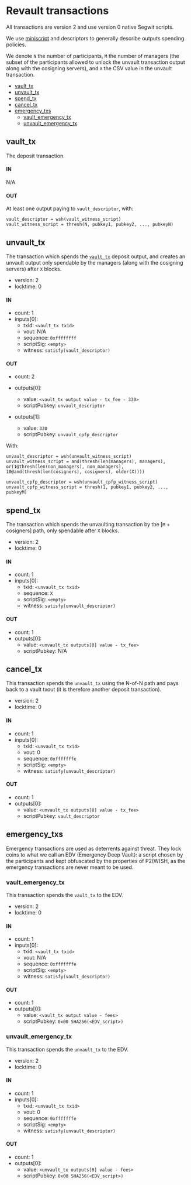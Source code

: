 # Revault transactions

All transactions are version 2 and use version 0 native Segwit scripts.

We use [miniscript](http://bitcoin.sipa.be/miniscript/) and descriptors to generally
describe outputs spending policies.

We denote `N` the number of participants, `M` the number of managers (the subset
of the participants allowed to unlock the unvault transaction output along with the
cosigning servers), and `X` the CSV value in the unvault transaction.

- [vault_tx](#vault_tx)
- [unvault_tx](#unvault_tx)
- [spend_tx](#spend_tx)
- [cancel_tx](#cancel_tx)
- [emergency_txs](#emergency_txs)
    - [vault_emergency_tx](#vault_emergency_tx)
    - [unvault_emergency_tx](#unvault_emergency_tx)


## vault_tx

The deposit transaction.

#### IN

N/A

#### OUT

At least one output paying to `vault_descriptor`, with:
```
vault_descriptor = wsh(vault_witness_script)
vault_witness_script = thresh(N, pubkey1, pubkey2, ..., pubkeyN)
```


## unvault_tx

The transaction which spends the [`vault_tx`](vault_tx) deposit output, and creates an
unvault output only spendable by the managers (along with the cosigning servers)
after `X` blocks.

- version: 2
- locktime: 0

#### IN

- count: 1
- inputs[0]:
    - txid: `<vault_tx txid>`
    - vout: N/A
    - sequence: `0xffffffff`
    - scriptSig: `<empty>`
    - witness: `satisfy(vault_descriptor)`

#### OUT

- count: 2
- outputs[0]:
    - value: `<vault_tx output value - tx_fee - 330>`
    - scriptPubkey: `unvault_descriptor`

- outputs[1]:
    - value: `330`
    - scriptPubkey: `unvault_cpfp_descriptor`

With:
```
unvault_descriptor = wsh(unvault_witness_script)
unvault_witness_script = and(thresh(len(managers), managers), or(1@thresh(len(non_managers), non_managers), 10@and(thresh(len(cosigners), cosigners), older(X))))
```

```
unvault_cpfp_descriptor = wsh(unvault_cpfp_witness_script)
unvault_cpfp_witness_script = thresh(1, pubkey1, pubkey2, ..., pubkeyM)
```

## spend_tx

The transaction which spends the unvaulting transaction by the [`M` + cosigners]
path, only spendable after `X` blocks.

- version: 2
- locktime: 0

#### IN

- count: 1
- inputs[0]:
    - txid: `<unvault_tx txid>`
    - sequence: `X`
    - scriptSig: `<empty>`
    - witness: `satisfy(unvault_descriptor)`

#### OUT

- count: 1
- outputs[0]:
    - value: `<unvault_tx outputs[0] value - tx_fee>`
    - scriptPubkey: N/A


## cancel_tx

This transaction spends the `unvault_tx` using the N-of-N path and pays back to a
vault txout (it is therefore another deposit transaction).

- version: 2
- locktime: 0

#### IN

- count: 1
- inputs[0]:
    - txid: `<unvault_tx txid>`
    - vout: 0
    - sequence: `0xfffffffe`
    - scriptSig: `<empty>`
    - witness: `satisfy(unvault_descriptor)`

#### OUT

- count: 1
- outputs[0]:
    - value: `<unvault_tx outputs[0] value - tx_fee>`
    - scriptPubkey: `vault_descriptor`


## emergency_txs

Emergency transactions are used as deterrents against threat. They lock coins to what we
call an EDV (Emergency Deep Vault): a script chosen by the participants and kept
obfuscated by the properties of P2(W)SH, as the emergency transactions are never meant
to be used.


### vault_emergency_tx

This transaction spends the `vault_tx` to the EDV.

- version: 2
- locktime: 0

#### IN

- count: 1
- inputs[0]:
    - txid: `<vault_tx txid>`
    - vout: N/A
    - sequence: `0xfffffffe`
    - scriptSig: `<empty>`
    - witness: `satisfy(vault_descriptor)`

#### OUT

- count: 1
- outputs[0]:
    - value: `<vault_tx output value - fees>`
    - scriptPubkey: `0x00 SHA256(<EDV_script>)`


### unvault_emergency_tx

This transaction spends the `unvault_tx` to the EDV.

- version: 2
- locktime: 0

#### IN

- count: 1
- inputs[0]:
    - txid: `<unvault_tx txid>`
    - vout: 0
    - sequence: `0xfffffffe`
    - scriptSig: `<empty>`
    - witness: `satisfy(unvault_descriptor)`

#### OUT

- count: 1
- outputs[0]:
    - value: `<unvault_tx outputs[0] value - fees>`
    - scriptPubkey: `0x00 SHA256(<EDV_script>)`

